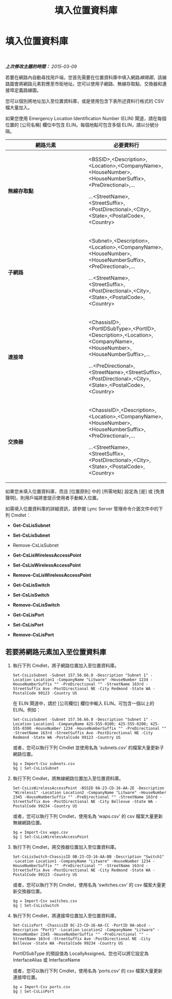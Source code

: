 ﻿---
title: 填入位置資料庫
TOCTitle: 填入位置資料庫
ms:assetid: fb84f5b6-c991-4893-bdbf-f195b4b7d28e
ms:mtpsurl: https://technet.microsoft.com/zh-tw/library/Gg413069(v=OCS.15)
ms:contentKeyID: 49292904
ms.date: 08/24/2015
mtps_version: v=OCS.15
ms.translationtype: HT
---

# 填入位置資料庫

 

_**上次修改主題的時間：** 2015-03-09_

若要在網路內自動尋找用戶端，您首先需要在位置資料庫中填入網路*線路圖*，該線路圖會將網路元素對應至市街地址。您可以使用子網路、無線存取點、交換器和連接埠定義路線圖。

您可以個別將地址加入至位置資料庫，或是使用包含下表所述資料行格式的 CSV 檔大量加入。

如果您使用 Emergency Location Identification Number (ELIN) 閘道，請在每個位置的 \[公司名稱\] 欄位中包含 ELIN。每個地點可包含多個 ELIN，請以分號分隔。


<table>
<colgroup>
<col style="width: 50%" />
<col style="width: 50%" />
</colgroup>
<thead>
<tr class="header">
<th>網路元素</th>
<th>必要資料行</th>
</tr>
</thead>
<tbody>
<tr class="odd">
<td><p><strong>無線存取點</strong></p></td>
<td><p>&lt;BSSID&gt;,&lt;Description&gt;,&lt;Location&gt;,&lt;CompanyName&gt;,&lt;HouseNumber&gt;,&lt;HouseNumberSuffix&gt;,&lt;PreDirectional&gt;,…</p>
<p>…&lt;StreetName&gt;,&lt;StreetSuffix&gt;,&lt;PostDirectional&gt;,&lt;City&gt;,&lt;State&gt;,&lt;PostalCode&gt;,&lt;Country&gt;</p></td>
</tr>
<tr class="even">
<td><p><strong>子網路</strong></p></td>
<td><p>&lt;Subnet&gt;,&lt;Description&gt;,&lt;Location&gt;,&lt;CompanyName&gt;,&lt;HouseNumber&gt;,&lt;HouseNumberSuffix&gt;,&lt;PreDirectional&gt;,…</p>
<p>…&lt;StreetName&gt;,&lt;StreetSuffix&gt;,&lt;PostDirectional&gt;,&lt;City&gt;,&lt;State&gt;,&lt;PostalCode&gt;,&lt;Country&gt;</p></td>
</tr>
<tr class="odd">
<td><p><strong>連接埠</strong></p></td>
<td><p>&lt;ChassisID&gt;,&lt;PortIDSubType&gt;,&lt;PortID&gt;,&lt;Description&gt;,&lt;Location&gt;,&lt;CompanyName&gt;,&lt;HouseNumber&gt;,&lt;HouseNumberSuffix&gt;,…</p>
<p>…&lt;PreDirectional&gt;,&lt;StreetName&gt;,&lt;StreetSuffix&gt;,&lt;PostDirectional&gt;,&lt;City&gt;,&lt;State&gt;,&lt;PostalCode&gt;,&lt;Country&gt;</p></td>
</tr>
<tr class="even">
<td><p><strong>交換器</strong></p></td>
<td><p>&lt;ChassisID&gt;,&lt;Description&gt;,&lt;Location&gt;,&lt;CompanyName&gt;,&lt;HouseNumber&gt;,&lt;HouseNumberSuffix&gt;,&lt;PreDirectional&gt;,…</p>
<p>…&lt;StreetName&gt;,&lt;StreetSuffix&gt;,&lt;PostDirectional&gt;,&lt;City&gt;,&lt;State&gt;,&lt;PostalCode&gt;,&lt;Country&gt;</p></td>
</tr>
</tbody>
</table>


如果您未填入位置資料庫，而且 \[位置原則\] 中的 \[所需地點\] 設定為 \[是\] 或 \[免責聲明\]，則用戶端將會提示使用者手動輸入位置。

如需填入位置資料庫的詳細資訊，請參閱 Lync Server 管理命令介面文件中的下列 Cmdlet：

  - **Get-CsLisSubnet**

  - **Set-CsLisSubnet**

  - Remove-CsLisSubnet

  - **Get-CsLisWirelessAccessPoint**

  - **Set-CsLisWirelessAccessPoint**

  - **Remove-CsLisWirelessAccessPoint**

  - **Get-CsLisSwitch**

  - **Set-CsLisSwitch**

  - **Remove-CsLisSwitch**

  - **Get-CsLisPort**

  - **Set-CsLisPort**

  - **Remove-CsLisPort**

## 若要將網路元素加入至位置資料庫

1.  執行下列 Cmdlet，將子網路位置加入至位置資料庫。
    
        Set-CsLisSubnet -Subnet 157.56.66.0 -Description "Subnet 1" -Location Location1 -CompanyName "Litware" -HouseNumber 1234 -HouseNumberSuffix "" -PreDirectional "" -StreetName 163rd -StreetSuffix Ave -PostDirectional NE -City Redmond -State WA -PostalCode 99123 -Country US
    
    在 ELIN 閘道中，請於 \[公司欄位\] 欄位中輸入 ELIN。可包含一個以上的 ELIN。例如：
    
        Set-CsLisSubnet -Subnet 157.56.66.0 -Description "Subnet 1" -Location Location1 -CompanyName 425-555-0100; 425-555-0200; 425-555-0300 -HouseNumber 1234 -HouseNumberSuffix "" -PreDirectional "" -StreetName 163rd -StreetSuffix Ave -PostDirectional NE -City Redmond -State WA -PostalCode 99123 -Country US
    
    或者，您可以執行下列 Cmdlet 並使用名為 ‘subnets.csv’ 的檔案大量更新子網路位置。
    
        $g = Import-Csv subnets.csv
        $g | Set-CsLisSubnet

2.  執行下列 Cmdlet，將無線網路位置加入至位置資料庫。
    
        Set-CsLisWirelessAccessPoint -BSSID 0A-23-CD-16-AA-2E -Description "Wireless1" -Location Location2 -CompanyName "Litware" -HouseNumber 2345 -HouseNumberSuffix "" -PreDirectional "" -StreetName 163rd -StreetSuffix Ave -PostDirectional NE -City Bellevue -State WA -PostalCode 99234 -Country US
    
    或者，您可以執行下列 Cmdlet，使用名為 ‘waps.csv’ 的 csv 檔案大量更新無線網路位置。
    
        $g = Import-Csv waps.csv
        $g | Set-CsLisWirelessAccessPoint

3.  執行下列 Cmdlet，將交換器位置加入至位置資料庫。
    
        Set-CsLisSwitch-ChassisID 0B-23-CD-16-AA-BB -Description "Switch1" -Location Location1 -CompanyName "Litware" -HouseNumber 1234 -HouseNumberSuffix "" -PreDirectional "" -StreetName 163rd -StreetSuffix Ave -PostDirectional NE -City Redmond -State WA -PostalCode 99123 -Country US
    
    或者，您可以執行下列 Cmdlet，使用名為 ‘switches.csv’ 的 csv 檔案大量更新交換器位置。
    
        $g = Import-Csv switches.csv
        $g | Set-CsLisSwitch

4.  執行下列 Cmdlet，將連接埠位置加入至位置資料庫。
    
        Set-CsLisPort -ChassisID 0C-23-CD-16-AA-CC -PortID 0A-abcd -Description "Port1" -Location Location2 -CompanyName "Litware" -HouseNumber 2345 -HouseNumberSuffix "" -PreDirectional "" -StreetName 163rd -StreetSuffix Ave -PostDirectional NE -City Bellevue -State WA -PostalCode 99234 -Country US
    
    PortIDSubType 的預設值為 LocallyAssigned。您也可以將它設定為 InterfaceAlias 或 InterfaceName
    
    或者，您可以執行下列 Cmdlet，使用名為 ‘ports.csv’ 的 csv 檔案大量更新連接埠位置。
    
        $g = Import-Csv ports.csv
        $g | Set-CsLisPort

